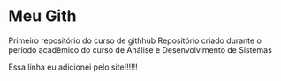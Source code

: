 # Meu Gith
 Primeiro repositório do curso de githhub
 Repositório criado durante o período acadêmico do curso de Análise e Desenvolvimento de Sistemas
 
 Essa linha eu adicionei pelo site!!!!!!
